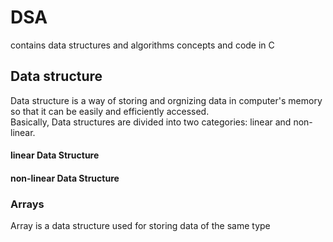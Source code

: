 # DSA
contains data structures and algorithms concepts and code in C
## Data structure
  Data structure is a way of storing and orgnizing data in computer's memory so that it can be easily and efficiently accessed.<br>
  Basically, Data structures are divided into two categories: linear and non-linear.<br>
  #### linear Data Structure
  #### non-linear Data Structure
### Arrays
Array is a data structure used for storing data of the same type
